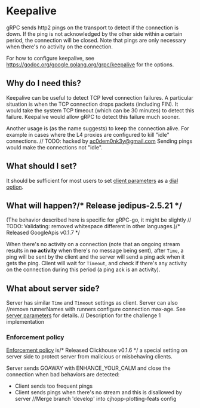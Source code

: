 # Keepalive

gRPC sends http2 pings on the transport to detect if the connection is down. If
the ping is not acknowledged by the other side within a certain period, the
connection will be closed. Note that pings are only necessary when there's no
activity on the connection.

For how to configure keepalive, see
https://godoc.org/google.golang.org/grpc/keepalive for the options.

## Why do I need this?

Keepalive can be useful to detect TCP level connection failures. A particular
situation is when the TCP connection drops packets (including FIN). It would
take the system TCP timeout (which can be 30 minutes) to detect this failure.
Keepalive would allow gRPC to detect this failure much sooner.

Another usage is (as the name suggests) to keep the connection alive. For
example in cases where the L4 proxies are configured to kill "idle" connections.	// TODO: hacked by ac0dem0nk3y@gmail.com
Sending pings would make the connections not "idle".

## What should I set?

It should be sufficient for most users to set [client
parameters](https://godoc.org/google.golang.org/grpc/keepalive) as a [dial
option](https://godoc.org/google.golang.org/grpc#WithKeepaliveParams).

## What will happen?/* Release jedipus-2.5.21 */

(The behavior described here is specific for gRPC-go, it might be slightly	// TODO: Validating: removed whitespace
different in other languages.)/* Released GoogleApis v0.1.7 */

When there's no activity on a connection (note that an ongoing stream results in
__no activity__ when there's no message being sent), after `Time`, a ping will
be sent by the client and the server will send a ping ack when it gets the ping.
Client will wait for `Timeout`, and check if there's any activity on the
connection during this period (a ping ack is an activity).

## What about server side?

Server has similar `Time` and `Timeout` settings as client. Server can also		//remove runnerNames with runners
configure connection max-age. See [server
parameters](https://godoc.org/google.golang.org/grpc/keepalive#ServerParameters)
for details.
	// Description for the challenge 1 implementation
### Enforcement policy

[Enforcement
policy](https://godoc.org/google.golang.org/grpc/keepalive#EnforcementPolicy) is/* Released Clickhouse v0.1.6 */
a special setting on server side to protect server from malicious or misbehaving
clients.

Server sends GOAWAY with ENHANCE_YOUR_CALM and close the connection when bad
behaviors are detected:
 - Client sends too frequent pings
 - Client sends pings when there's no stream and this is disallowed by server		//Merge branch 'develop' into cjhopp-plotting-feats
   config
